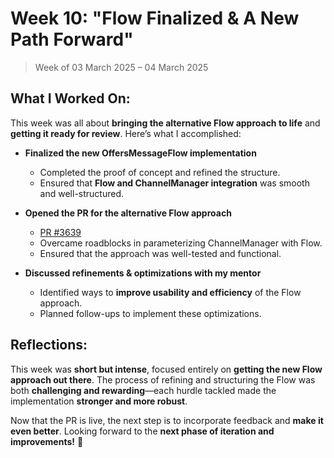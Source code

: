 # Week 10: "Flow Finalized & A New Path Forward"

> Week of 03 March 2025 – 04 March 2025

## What I Worked On:

This week was all about **bringing the alternative Flow approach to life** and
**getting it ready for review**. Here’s what I accomplished:

- **Finalized the new OffersMessageFlow implementation**

  - Completed the proof of concept and refined the structure.
  - Ensured that **Flow and ChannelManager integration** was smooth and
    well-structured.

- **Opened the PR for the alternative Flow approach**

  - [PR #3639](https://github.com/lightningdevkit/rust-lightning/pull/3639)
  - Overcame roadblocks in parameterizing ChannelManager with Flow.
  - Ensured that the approach was well-tested and functional.

- **Discussed refinements & optimizations with my mentor**
  - Identified ways to **improve usability and efficiency** of the Flow
    approach.
  - Planned follow-ups to implement these optimizations.

## Reflections:

This week was **short but intense**, focused entirely on **getting the new Flow
approach out there**. The process of refining and structuring the Flow was both
**challenging and rewarding**—each hurdle tackled made the implementation
**stronger and more robust**.

Now that the PR is live, the next step is to incorporate feedback and **make it
even better**. Looking forward to the **next phase of iteration and
improvements!** 🚀

